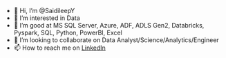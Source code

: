 - 👋 Hi, I’m @SaidileepY
- 👀 I’m interested in Data 
- 🌱 I’m good at MS SQL Server, Azure, ADF, ADLS Gen2, Databricks, Pyspark, SQL, Python, PowerBI, Excel
- 💞️ I’m looking to collaborate on Data Analyst/Science/Analytics/Engineer
- 📫 How to reach me on [LinkedIn](https://www.linkedin.com/in/sai-dileep-yamani-387325149/)

<!---
SaidileepY/SaidileepY is a ✨ special ✨ repository because its `README.md` (this file) appears on your GitHub profile.
You can click the Preview link to take a look at your changes.
--->
